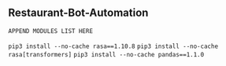 ## Restaurant-Bot-Automation
```APPEND MODULES LIST HERE```

```pip3 install --no-cache rasa==1.10.8```
```pip3 install --no-cache rasa[transformers]```
```pip3 install --no-cache pandas==1.1.0```
